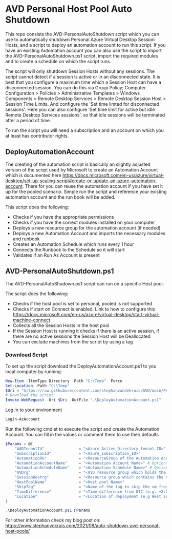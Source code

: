 # AVD Personal Host Pool Auto Shutdown
This repo consists the AVD-PersonalAutoShutdown script which you can use to automatically shutdown Personal Azure Virtual Desktop Session Hosts, and a script to deploy an automation account to run this script. If you have an existing Automation account you can also use the script to import the AVD-PersonalAutoShutdown.ps1 script, import the required modules and to create a schedule on which the script runs.

The script will only shutdown Session Hosts without any sessions. The script cannot detect if a session is active or in an disconnected state. It is best that you configure a maximum time which a Session Host can have a disconnected session. You can do this via Group Policy; Computer Configuration > Policies > Administrative Templates > Windows Components > Remote Desktop Services > Remote Desktop Session Host > Session Time Limits. And configure the 'Set time limted for disconnected sessions'. Here you can also configure 'Set time limit for active but idle Remote Desktop Services sessions', so that idle sessions will be terminated after a period of time.

To run the script you will need a subscription and an account on which you at least has contributor rights.

## DeployAutomationAccount
The creating of the automation script is basically an slightly adjusted version of the script used by Microsoft to create an Automation Account which is documented here https://docs.microsoft.com/en-us/azure/virtual-desktop/set-up-scaling-script#create-or-update-an-azure-automation-account. There for you can reuse the automation account if you have set it up for the pooled scenario. Simple run the script and reference your existing automation account and the run book will be added.

This script does the following:
* Checks if you have the appropriate permissions
* Checks if you have the correct modules installed on your computer 
* Deploys a new resource group for the automation account (if needed)
* Deploys a new Automation Account and imports the necessary modules and runbook
* Creates an Automation Schedule which runs every 1 hour
* Connects the Runbook to the Schedule so it will start 
* Validates if an Run As Account is present

## AVD-PersonalAutoShutdown.ps1
The AVD-PersonalAutoShudown.ps1 script can run on a specific Host pool.

The script does the following:
* Checks if the host pool is set to personal, pooled is not supported
* Checks if start on Connect is enabled. Link to how to configure this https://docs.microsoft.com/en-us/azure/virtual-desktop/start-virtual-machine-connect
* Collects all the Session Hosts in the host pool
* If the Session Host is running it checks if there is an active session, if there are no active sessions the Session Host will be Deallocated
* You can exclude machines from the script by using a tag

### Download Script
To set up the script download the DeployAutomationAccount.ps1 to you local computer by running:


```PowerShell
New-Item -ItemType Directory -Path "C:\Temp" -Force
Set-Location -Path "C:\Temp"
$Uri = "https://raw.githubusercontent.com/stephanvandekruis/AVD/main/PersonalScaling/DeployAutomationAccount.ps1"
# Download the script
Invoke-WebRequest -Uri $Uri -OutFile ".\DeployAutomationAccount.ps1"
```

Log in to your environment
```PowerShell
Login-AzAccount
```

Run the following cmdlet to execute the script and create the Automation Account. You can fill in the values or comment them to use their defaults

```PowerShell
$Params = @{
    "AADTenantId"               = "<Azure_Active_Directory_tenant_ID>"
    "SubscriptionId"            = "<Azure_subscription_ID>" 
    "AutomationRG"              = "<ResourceGroup of the Automation Account>" # Optional. Default: rgAVDAutoShutdown
    "AutomationAccountName"     = "<Automation Account Name>" # Optional. Default: AVDAutoShutdownAutomationAccount
    "AutomationScheduleName"    = "<Automation Schedule Name>" # Optional. Default: AVDShutdownSchedule
    "AVDrg"                     = "<AVD resource group which holds the Host Pool Object>"
    "SessionHostrg"             = "<Resource group which contains the VMs of the session hosts>"
    "HostPoolName"              = "<Host pool Name>"
    "SkipTag"                   = "<Name of the tag to skip the vm from processing>" # Optional. Default: SkipAutoShutdown
    "TimeDifference"            = "<Time difference from UTC (e.g. +2:00) >" # Optional. Default: +2:00
    "Location"                  = "<Location of deployment (e.g West Europe)>" # Optional. Default: West Europe
}

.\DeployAutomationAccount.ps1 @Params
```

For other information check my blog post on: https://www.stephanvdkruis.com/2021/08/auto-shutdown-avd-personal-host-pools/